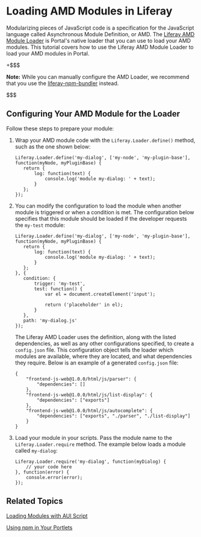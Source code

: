 # Loading AMD Modules in Liferay [](id=loading-amd-modules-in-liferay)

Modularizing pieces of JavaScript code is a specification for the JavaScript 
language called Asynchronous Module Definition, or AMD. The 
[Liferay AMD Module Loader](https://github.com/liferay/liferay-amd-loader#amd-module-loader) 
is Portal's native loader that you can use to load your AMD modules. This 
tutorial covers how to use the Liferay AMD Module Loader to load your AMD 
modules in Portal. 

+$$$

**Note:** While you can manually configure the AMD Loader, we recommend that you 
use the 
[liferay-npm-bundler](/develop/tutorials/-/knowledge_base/7-1/using-npm-in-your-portlets) 
instead.

$$$

## Configuring Your AMD Module for the Loader [](id=using-liferay-amd-module-loader-in-liferay)

Follow these steps to prepare your module:

1.  Wrap your AMD module code with the `Liferay.Loader.define()` method, such as 
    the one shown below:
   
        Liferay.Loader.define('my-dialog', ['my-node', 'my-plugin-base'], 
        function(myNode, myPluginBase) {
           return {
               log: function(text) {
                   console.log('module my-dialog: ' + text);
               }
           };
        });

2.  You can modify the configuration to load the module when another module is 
    triggered or when a condition is met. The configuration below specifies that 
    this module should be loaded if the developer requests the `my-test` module:

        Liferay.Loader.define('my-dialog', ['my-node', 'my-plugin-base'], 
        function(myNode, myPluginBase) {
           return {
               log: function(text) {
                   console.log('module my-dialog: ' + text);
               }
           };
        }, {
           condition: {
               trigger: 'my-test',
               test: function() {
                   var el = document.createElement('input');

                   return ('placeholder' in el);
               }
           },
           path: 'my-dialog.js'
        });

    The Liferay AMD Loader uses the definition, along with the listed 
    dependencies, as well as any other configurations specified, to create a 
    `config.json` file. This configuration object tells the loader which modules 
    are available, where they are located, and what dependencies they require. 
    Below is an example of a generated `config.json` file:

        {
            "frontend-js-web@1.0.0/html/js/parser": {
                "dependencies": []
            },
            "frontend-js-web@1.0.0/html/js/list-display": {
                "dependencies": ["exports"]
            },
            "frontend-js-web@1.0.0/html/js/autocomplete": {
                "dependencies": ["exports", "./parser", "./list-display"]
            }
        }

3.  Load your module in your scripts. Pass the module name to the 
    `Liferay.Loader.require` method. The example below loads a module called 
    `my-dialog`:

        Liferay.Loader.require('my-dialog', function(myDialog) {
            // your code here
        }, function(error) {
            console.error(error);
        });

## Related Topics [](id=related-topics)

[Loading Modules with AUI Script](/develop/tutorials/-/knowledge_base/7-1/loading-modules-with-aui-script)

[Using npm in Your Portlets](/develop/tutorials/-/knowledge_base/7-1/using-npm-in-your-portlets)
